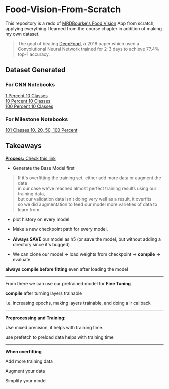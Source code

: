 # Food-Vision-From-Scratch
This repository is a redo of [MRDBourke's Food Vision](https://github.com/mrdbourke/tensorflow-deep-learning) App from scratch, applying everything I learned from the course chapter in addition of making my own dataset.

> The goal of beating [DeepFood](https://www.researchgate.net/publication/304163308_DeepFood_Deep_Learning-Based_Food_Image_Recognition_for_Computer-Aided_Dietary_Assessment), a 2016 paper which used a Convolutional Neural Network trained for 2-3 days to achieve 77.4% top-1 accuracy.

## Dataset Generated

### For CNN Notebooks
[1 Percent 10 Classes](https://drive.google.com/file/d/1PBLakt-sRJ9O7BG9nUvq8rT3-_qv5IjH/view?usp=sharing)    
[10 Percent 10 Classes](https://drive.google.com/file/d/1EMEUtPe-zSldiaoXXhukWZ_EqatF-6wo/view?usp=sharing)    
[100 Percent 10 Classes](https://drive.google.com/file/d/1F7LP-Leufk4stX8cN5gwL6ovbspAerqy/view?usp=sharing)  

### For Milestone Notebooks
[101 Classes 10, 20, 50, 100 Percent](https://drive.google.com/file/d/1L_3TY67yfJVnW2Uxbi8Twl2wvfzHB414/view?usp=sharing) 

## Takeaways
  


[**Process:** Check this link](https://github.com/jjaimwork/CNN-Computer-Vision-Food-Vision-From-Scratch/blob/master/Convolutional%20Neural%20Network.ipynb)
  
* Generate the Base Model first  
> If it's overfitting the training set, either add more data or augment the data  
in our case we've reached almost perfect training results using our training data,  
but our validation data isn't doing very well as a result, it overfits  
so we did augmentation to feed our model more varieties of data to learn from.  
  
* plot history on every model.  
  
* Make a new checkpoint path for every model,  
  
* **Always SAVE** our model as h5 (or save the model, but without adding a directory since it's bugged)
  
* We can clone our model -> load weights from checkpoint -> **compile** -> evaluate  
  
**always compile before fitting** even after loading the model    
  

-----------------

From there we can use our pretrained model for **Fine Tuning**  
    
**compile** after turning layers trainable  
    
i.e. increasing epochs, making layers trainable, and doing a lr callback
  
-----------------

**Preprocessing and Training:**  
  
Use mixed precision, it helps with training time.  
  
use prefetch to preload data helps with training time  
  
-----------------

**When overfitting**  
  
Add more training data  
  
Augment your data   
  
Simplify your model  
  
